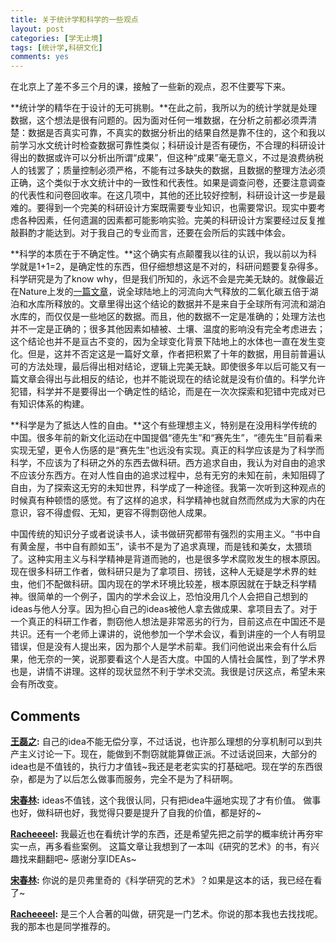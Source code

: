```yaml
---
title: 关于统计学和科学的一些观点
layout: post
categories: [学无止境]
tags: [统计学,科研文化]
comments: yes
---
```


在北京上了差不多三个月的课，接触了一些新的观点，忍不住要写下来。 

**统计学的精华在于设计的无可挑剔。**在此之前，我所以为的统计学就是处理数据，这个想法是很有问题的。因为面对任何一堆数据，在分析之前都必须弄清楚：数据是否真实可靠，不真实的数据分析出的结果自然是靠不住的，这个和我以前学习水文统计时检查数据可靠性类似；科研设计是否有硬伤，不合理的科研设计得出的数据或许可以分析出所谓“成果”，但这种“成果”毫无意义，不过是浪费纳税人的钱罢了；质量控制必须严格，不能有过多缺失的数据，且数据的整理方法必须正确，这个类似于水文统计中的一致性和代表性。如果是调查问卷，还要注意调查的代表性和问卷回收率。在这几项中，其他的还比较好控制，科研设计这一步是最难的。要得到一个完美的科研设计方案既需要专业知识，也需要常识。现实中要考虑各种因素，任何遗漏的因素都可能影响实验。完美的科研设计方案要经过反复推敲斟酌才能达到。对于我自己的专业而言，还要在会所后的实践中体会。 

**科学的本质在于不确定性。**这个确实有点颠覆我以往的认识，我以前以为科学就是1+1=2，是确定性的东西，但仔细想想这是不对的，科研问题要复杂得多。科学研究是为了know why，但是我们所知的，永远不会是完美无缺的。就像最近在Nature上发的[一篇文章](http://www.nature.com/nature/journal/v503/n7476/full/nature12760.html)，说全球陆地上的河流向大气释放的二氧化碳五倍于湖泊和水库所释放的。文章里得出这个结论的数据并不是来自于全球所有河流和湖泊水库的，而仅仅是一些地区的数据。而且，他的数据不一定是准确的；处理方法也并不一定是正确的；很多其他因素如植被、土壤、温度的影响没有完全考虑进去；这个结论也并不是亘古不变的，因为全球变化背景下陆地上的水体也一直在发生变化。但是，这并不否定这是一篇好文章，作者把积累了十年的数据，用目前普遍认可的方法处理，最后得出相对结论，逻辑上完美无缺。即使很多年以后可能又有一篇文章会得出与此相反的结论，也并不能说现在的结论就是没有价值的。科学允许犯错，科学并不是要得出一个确定性的结论，而是在一次次探索和犯错中完成对已有知识体系的构建。 

**科学是为了抵达人性的自由。**这个有些理想主义，特别是在没用科学传统的中国。很多年前的新文化运动在中国提倡“德先生”和“赛先生”，“德先生”目前看来实现无望，更令人伤感的是“赛先生”也远没有实现。真正的科学应该是为了科学而科学，不应该为了科研之外的东西去做科研。西方追求自由，我认为对自由的追求不应该分东西方。在对人性自由的追求过程中，总有无穷的未知在前，未知阻碍了自由，为了探索这无穷的未知世界，科学成了一种途径。我第一次听到这种观点的时候真有种顿悟的感觉。有了这样的追求，科学精神也就自然而然成为大家的内在意识，容不得虚假、无知，更容不得剽窃他人成果。 

中国传统的知识分子或者说读书人，读书做研究都带有强烈的实用主义。“书中自有黄金屋，书中自有颜如玉”，读书不是为了追求真理，而是钱和美女，太猥琐了。这种实用主义与科学精神是背道而驰的，也是很多学术腐败发生的根本原因。现在很多科研工作者，做科研只是为了拿项目、捞钱，这种人无疑是学术界的蛀虫，他们不配做科研。国内现在的学术环境比较差，根本原因就在于缺乏科学精神。很简单的一个例子，国内的学术会议上，恐怕没用几个人会把自己想到的ideas与他人分享。因为担心自己的ideas被他人拿去做成果、拿项目去了。对于一个真正的科研工作者，剽窃他人想法是非常恶劣的行为，目前这点在中国还不是共识。还有一个老师上课讲的，说他参加一个学术会议，看到讲座的一个人有明显错误，但是没有人提出来，因为那个人是学术前辈。我们问他说出来会有什么后果，他无奈的一笑，说那要看这个人是否大度。中国的人情社会属性，到了学术界也是，讲情不讲理。这样的现状显然不利于学术交流。我很是讨厌这点，希望未来会有所改变。

## Comments

**[王磊之](#37 "2013-11-26 16:08:29"):** 自己的idea不能无偿分享，不过话说，也许那么理想的分享机制可以到共产主义讨论一下。现在，能做到不剽窃就能算做正派。不过话说回来，大部分的idea也是不值钱的，执行力才值钱~我还是老老实实的打基础吧。现在学的东西很杂，都是为了以后怎么做事而服务，完全不是为了科研啊。

**[宋春林](#38 "2013-11-26 18:36:43"):** ideas不值钱，这个我很认同，只有把idea牛逼地实现了才有价值。 做事也好，做科研也好，我觉得只要是提升了自我的价值，都是好的~

**[Racheeeel](#40 "2013-11-29 10:25:53"):** 我最近也在看统计学的东西，还是希望先把之前学的概率统计再夯牢实一点，再多看些案例。 这篇文章让我想到了一本叫《研究的艺术》的书，有兴趣找来翻翻吧~ 感谢分享IDEAs~

**[宋春林](#42 "2013-11-29 21:17:36"):** 你说的是贝弗里奇的《科学研究的艺术》？如果是这本的话，我已经在看了~

**[Racheeeel](#45 "2013-12-01 07:44:34"):** 是三个人合著的叫做，研究是一门艺术。你说的那本我也去找找呢。我的那本也是同学推荐的。

